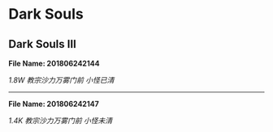 # Dark Souls #
## Dark Souls III ##
**File Name: 201806242144**

*1.8W 教宗沙力万雾门前 小怪已清*

----------
**File Name: 201806242147**

*1.4K 教宗沙力万雾门前 小怪未清*
